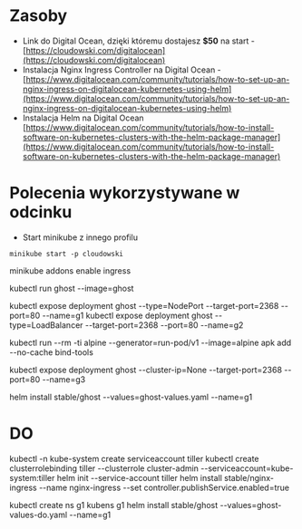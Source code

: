 # Zasoby

* Link do Digital Ocean, dzięki któremu dostajesz **$50** na start -
  [https://cloudowski.com/digitalocean](https://cloudowski.com/digitalocean)
* Instalacja Nginx Ingress Controller na Digital Ocean -
  [https://www.digitalocean.com/community/tutorials/how-to-set-up-an-nginx-ingress-on-digitalocean-kubernetes-using-helm](https://www.digitalocean.com/community/tutorials/how-to-set-up-an-nginx-ingress-on-digitalocean-kubernetes-using-helm)
* Instalacja Helm na Digital Ocean
  [https://www.digitalocean.com/community/tutorials/how-to-install-software-on-kubernetes-clusters-with-the-helm-package-manager](https://www.digitalocean.com/community/tutorials/how-to-install-software-on-kubernetes-clusters-with-the-helm-package-manager)

# Polecenia wykorzystywane w odcinku

* Start minikube z innego profilu

```
minikube start -p cloudowski
```

minikube addons enable ingress

kubectl run ghost --image=ghost

kubectl expose deployment ghost --type=NodePort --target-port=2368 --port=80 --name=g1
kubectl expose deployment ghost --type=LoadBalancer --target-port=2368 --port=80 --name=g2

kubectl run --rm -ti alpine --generator=run-pod/v1 --image=alpine
apk add --no-cache bind-tools


kubectl expose deployment ghost --cluster-ip=None --target-port=2368 --port=80 --name=g3

helm install stable/ghost --values=ghost-values.yaml --name=g1

# DO

kubectl -n kube-system create serviceaccount tiller
kubectl create clusterrolebinding tiller --clusterrole cluster-admin --serviceaccount=kube-system:tiller
helm init --service-account tiller
helm install stable/nginx-ingress --name nginx-ingress --set controller.publishService.enabled=true

kubectl create ns g1
kubens g1
helm install stable/ghost --values=ghost-values-do.yaml --name=g1
